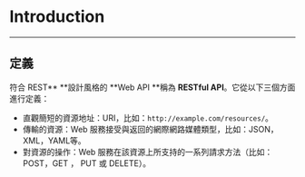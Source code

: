 # Introduction

---

## **定義**

符合 REST** **設計風格的 **Web API **稱為 **RESTful API**。它從以下三個方面進行定義：

* 直觀簡短的資源地址：URI，比如：`http://example.com/resources/`。
* 傳輸的資源：Web 服務接受與返回的網際網路媒體類型，比如：JSON，XML，YAML等。
* 對資源的操作：Web 服務在該資源上所支持的一系列請求方法（比如：POST，GET ， PUT 或 DELETE）。

### 

